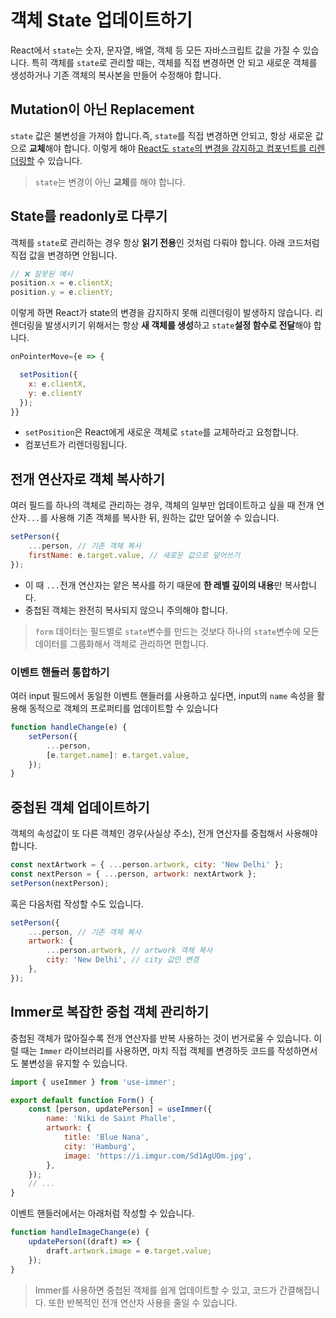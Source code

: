 # 객체 State 업데이트하기

React에서 `state`는 숫자, 문자열, 배열, 객체 등 모든 자바스크립트 값을 가질 수 있습니다. 특히 객체를 `state`로 관리할 때는, 객체를 직접 변경하면 안 되고 새로운 객체를 생성하거나 기존 객체의 복사본을 만들어 수정해야 합니다.

## Mutation이 아닌 Replacement

`state` 값은 불변성을 가져야 합니다.즉, `state`를 직접 변경하면 안되고, 항상 새로운 값으로 **교체**해야 합니다. 이렇게 해야 <ins>React도 `state`의 변경을 감지하고 컴포넌트를 리렌더링할</ins> 수 있습니다.

> `state`는 변경이 아닌 **교체**를 해야 합니다.

## State를 readonly로 다루기

객체를 `state`로 관리하는 경우 항상 **읽기 전용**인 것처럼 다뤄야 합니다. 아래 코드처럼 직접 값을 변경하면 안됩니다.

```js
// ❌ 잘못된 예시
position.x = e.clientX;
position.y = e.clientY;
```

이렇게 하면 React가 state의 변경을 감지하지 못해 리렌더링이 발생하지 않습니다.
리렌더링을 발생시키기 위해서는 항상 **새 객체를 생성**하고 `state`**설정 함수로 전달**해야 합니다.

```js
onPointerMove={e => {

  setPosition({
    x: e.clientX,
    y: e.clientY
  });
}}
```

-   `setPosition`은 React에게 새로운 객체로 `state`를 교체하라고 요청합니다.
-   컴포넌트가 리렌더링됩니다.

## 전개 연산자로 객체 복사하기

여러 필드를 하나의 객체로 관리하는 경우, 객체의 일부만 업데이트하고 싶을 때 전개 연산자`...`를 사용해 기존 객체를 복사한 뒤, 원하는 값만 덮어쓸 수 있습니다.

```js
setPerson({
    ...person, // 기존 객체 복사
    firstName: e.target.value, // 새로운 값으로 덮어쓰기
});
```

-   이 때 `...`전개 연산자는 얕은 복사를 하기 때문에 **한 레벨 깊이의 내용**만 복사합니다.
-   중첩된 객체는 완전히 복사되지 않으니 주의해야 합니다.

> `form` 데이터는 필드별로 `state`변수를 만드는 것보다 하나의 `state`변수에 모든 데이터를 그룹화해서 객체로 관리하면 편합니다.

### 이벤트 핸들러 통합하기

여러 input 필드에서 동일한 이벤트 핸들러를 사용하고 싶다면, input의 `name` 속성을 활용해 동적으로 객체의 프로퍼티를 업데이트할 수 있습니다

```js
function handleChange(e) {
    setPerson({
        ...person,
        [e.target.name]: e.target.value,
    });
}
```

## 중첩된 객체 업데이트하기

객체의 속성값이 또 다른 객체인 경우(사실상 주소), 전개 연산자를 중첩해서 사용해야 합니다.

```js
const nextArtwork = { ...person.artwork, city: 'New Delhi' };
const nextPerson = { ...person, artwork: nextArtwork };
setPerson(nextPerson);
```

혹은 다음처럼 작성할 수도 있습니다.

```js
setPerson({
    ...person, // 기존 객체 복사
    artwork: {
        ...person.artwork, // artwork 객체 복사
        city: 'New Delhi', // city 값만 변경
    },
});
```

## Immer로 복잡한 중첩 객체 관리하기

중첩된 객체가 많아질수록 전개 연산자를 반복 사용하는 것이 번거로울 수 있습니다.
이럴 때는 `Immer` 라이브러리를 사용하면, 마치 직접 객체를 변경하듯 코드를 작성하면서도 불변성을 유지할 수 있습니다.

```js
import { useImmer } from 'use-immer';

export default function Form() {
    const [person, updatePerson] = useImmer({
        name: 'Niki de Saint Phalle',
        artwork: {
            title: 'Blue Nana',
            city: 'Hamburg',
            image: 'https://i.imgur.com/Sd1AgUOm.jpg',
        },
    });
    // ...
}
```

이벤트 핸들러에서는 아래처럼 작성할 수 있습니다.

```js
function handleImageChange(e) {
    updatePerson((draft) => {
        draft.artwork.image = e.target.value;
    });
}
```

> Immer를 사용하면 중첩된 객체를 쉽게 업데이트할 수 있고, 코드가 간결해집니다.
> 또한 반복적인 전개 연산자 사용을 줄일 수 있습니다.
